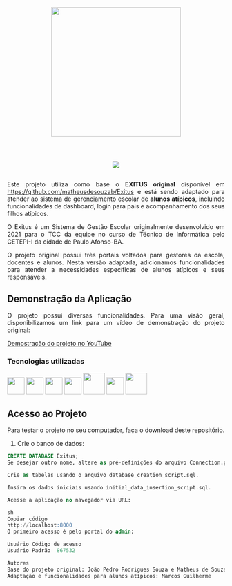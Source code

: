 <div align="center">
  <img style="margin-bottom: 40px" src="https://user-images.githubusercontent.com/60266964/162435563-436fa05e-7e66-4419-8811-81ab90d758fa.png" width="300px">
</div>

</br>

<div align="center">
  <img src="http://img.shields.io/static/v1?label=STATUS&message=Em Desenvolvimento&color=BLUE&style=for-the-badge"/>
</div>

##  

<div align="justify">

<p>Este projeto utiliza como base o <strong>EXITUS original</strong> disponível em <a href="https://github.com/matheusdesouzab/Exitus">https://github.com/matheusdesouzab/Exitus</a> e está sendo adaptado para atender ao sistema de gerenciamento escolar de <strong>alunos atípicos</strong>, incluindo funcionalidades de dashboard, login para pais e acompanhamento dos seus filhos atípicos.</p>
  
<p>O Exitus é um Sistema de Gestão Escolar originalmente desenvolvido em 2021 para o TCC da equipe no curso de Técnico de Informática pelo CETEPI-I da cidade de Paulo Afonso-BA.</p>
  
<p>O projeto original possui três portais voltados para gestores da escola, docentes e alunos. Nesta versão adaptada, adicionamos funcionalidades para atender a necessidades específicas de alunos atípicos e seus responsáveis.</p>

## Demonstração da Aplicação

<p>O projeto possui diversas funcionalidades. Para uma visão geral, disponibilizamos um link para um vídeo de demonstração do projeto original:</p>

[Demostração do projeto no YouTube](https://www.youtube.com/watch?v=MFScHaBRtDw&t=1984s)

### Tecnologias utilizadas

<code><img src="https://cdn.jsdelivr.net/gh/devicons/devicon/icons/html5/html5-original.svg" width="40" height="40"/></code> 
<code><img src="https://cdn.jsdelivr.net/gh/devicons/devicon/icons/css3/css3-original.svg" width="40" height="40"/></code> 
<code><img src="https://cdn.jsdelivr.net/gh/devicons/devicon/icons/javascript/javascript-original.svg" width="40" height="40" /></code>
<code><img src="https://cdn.jsdelivr.net/gh/devicons/devicon/icons/php/php-original.svg" width="40" height="40" /></code>
<code><img src="https://cdn.jsdelivr.net/gh/devicons/devicon/icons/mysql/mysql-original-wordmark.svg" width="50" height="50" /></code>
<code><img src="https://cdn.jsdelivr.net/gh/devicons/devicon/icons/git/git-original.svg" width="40" height="40" /></code>
<code><img src="https://cdn.jsdelivr.net/gh/devicons/devicon/icons/sass/sass-original.svg" width="50" height="50" /></code>

## Acesso ao Projeto

Para testar o projeto no seu computador, faça o download deste repositório.  

1. Crie o banco de dados:

```sql
CREATE DATABASE Exitus;
Se desejar outro nome, altere as pré-definições do arquivo Connection.php.

Crie as tabelas usando o arquivo database_creation_script.sql.

Insira os dados iniciais usando initial_data_insertion_script.sql.

Acesse a aplicação no navegador via URL:

sh
Copiar código
http://localhost:8000
O primeiro acesso é pelo portal do admin:

Usuário	Código de acesso
Usuário Padrão	867532

Autores
Base do projeto original: João Pedro Rodrigues Souza e Matheus de Souza Barbosa
Adaptação e funcionalidades para alunos atípicos: Marcos Guilherme
